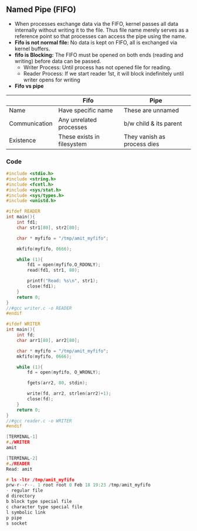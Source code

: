 ## Named Pipe (FIFO)
- When processes exchange data via the FIFO, kernel passes all data internally without writing it to the file. Thus file name merely serves as a reference point so that processes can access the pipe using the name.
- **Fifo is not normal file:** No data is kept on FIFO, all is exchanged via kernel buffers.
- **fifo is Blocking:** The FIFO must be opened on both ends (reading and writing) before data can be passed.
  - Writer Process: Until process has not opened file for reading.
  - Reader Process: If we start reader 1st, it will block indefinitely until writer opens for writing
- **Fifo vs pipe**

||Fifo|Pipe|
|---|---|---|
|Name|Have specific name| These are unnamed|
|Communication|Any unrelated processes|b/w child & its parent|
|Existence|These exists in filesystem|They vanish as process dies|

### Code
```c
#include <stdio.h>
#include <string.h>
#include <fcntl.h>
#include <sys/stat.h>
#include <sys/types.h>
#include <unistd.h>

#ifdef READER
int main(){
    int fd1;
    char str1[80], str2[80];

    char * myfifo = "/tmp/amit_myfifo";

    mkfifo(myfifo, 0666);

    while (1){
        fd1 = open(myfifo,O_RDONLY);
        read(fd1, str1, 80);

        printf("Read: %s\n", str1);
        close(fd1);
    }
    return 0;
}
//#gcc writer.c -o READER
#endif

#ifdef WRITER
int main(){
    int fd;
    char arr1[80], arr2[80];

    char * myfifo = "/tmp/amit_myfifo";
    mkfifo(myfifo, 0666);

    while (1){
        fd = open(myfifo, O_WRONLY);

        fgets(arr2, 80, stdin);

        write(fd, arr2, strlen(arr2)+1);
        close(fd);
    }
    return 0;
}
//#gcc reader.c -o WRITER
#endif

[TERMINAL-1]
#./WRITER
amit

[TERMINAL-2]
#./READER
Read: amit

# ls -ltr /tmp/amit_myfifo
prw-r--r--. 1 root root 0 Feb 18 19:23 /tmp/amit_myfifo
- regular file
d directory
b block type special file
c character type special file
l symbolic link
p pipe
s socket
```
